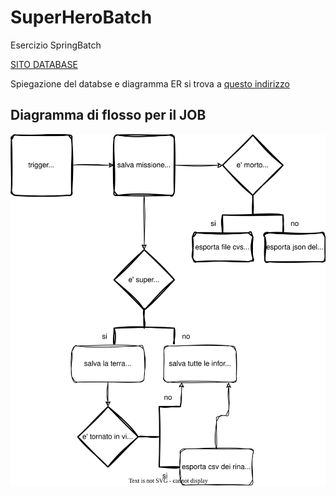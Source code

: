 # SuperHeroBatch
Esercizio SpringBatch

[SITO DATABASE](https://www.databasestar.com/sample-data-sql/)

Spiegazione del databse e diagramma ER si trova a [questo indirizzo](https://www.databasestar.com/sample-database-superheroes/)


## Diagramma di flosso per il JOB
<img src="diagram.svg">
